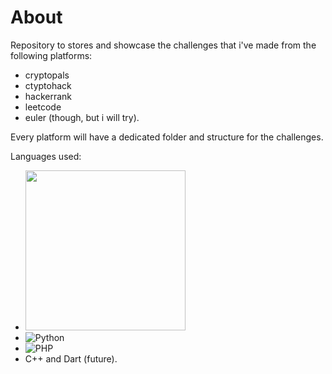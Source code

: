 # About

Repository to stores and showcase the challenges that i've made from the following platforms:
  - cryptopals
  - ctyptohack
  - hackerrank
  - leetcode
  - euler (though, but i will try).

Every platform will have a dedicated folder and structure for the challenges.

Languages used:
  - <img src="https://camo.githubusercontent.com/7dca30b1b65f560fd34793d6af8da3ba68dbcf5e09139ed40bf9a8bdae079885/68747470733a2f2f6564656e742e6769746875622e696f2f537570657254696e7949636f6e732f696d616765732f7376672f6a6176612e737667" width="256">
  - ![Python](https://camo.githubusercontent.com/39e3e17a1ff2a42b2451b007d37cf1cdc9e2a343e35813ff7deffdb685b348f8/68747470733a2f2f6564656e742e6769746875622e696f2f537570657254696e7949636f6e732f696d616765732f7376672f707974686f6e2e737667)
  - ![PHP](https://camo.githubusercontent.com/17962eb3d1dd3b11926720b06bad868b2f58a402ddb4010c02817fb4c1782796/68747470733a2f2f6564656e742e6769746875622e696f2f537570657254696e7949636f6e732f696d616765732f7376672f7068702e737667)
  - C++ and Dart (future).

